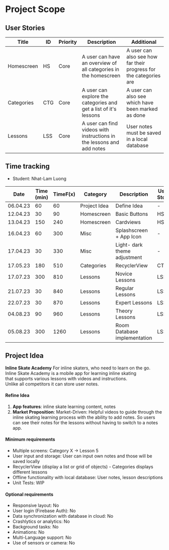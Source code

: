 # Project Scope

## User Stories

| Title      | ID  | Priority | Description                                                           | Additional                                                        |
|------------|-----|----------|-----------------------------------------------------------------------|-------------------------------------------------------------------|
| Homescreen | HS  | Core     | A user can have an overview of all categories in the homescreen       | A user can also see how far their progress for the categories are |
| Categories | CTG | Core     | A user can explore the categories and get a list of it's lessons      | A user can also see which have been marked as done                |
| Lessons    | LSS | Core     | A user can find videos with instructions in the lessons and add notes | User notes must be saved in a local database                      |

## Time tracking

- Student: Nhat-Lam Luong

| Date     | Time (min) | TimeF(x) | Category     | Description                  | User Story |
|----------|------------|----------|--------------|------------------------------|------------|
| 06.04.23 | 60         | 60       | Project Idea | Define Idea                  | -          |
| 12.04.23 | 30         | 90       | Homescreen   | Basic Buttons                | HS         |
| 13.04.23 | 150        | 240      | Homescreen   | Cardviews                    | HS         |
| 16.04.23 | 60         | 300      | Misc         | Splashscreen + App Icon      | -          |
| 17.04.23 | 30         | 330      | Misc         | Light- dark theme adjustment | -          |
| 17.05.23 | 180        | 510      | Categories   | RecyclerView                 | CTG        |
| 17.07.23 | 300        | 810      | Lessons      | Novice Lessons               | LSS        |
| 21.07.23 | 30         | 840      | Lessons      | Regular Lessons              | LSS        |
| 22.07.23 | 30         | 870      | Lessons      | Expert Lessons               | LSS        |
| 04.08.23 | 90         | 960      | Lessons      | Theory Lessons               | LSS        |
| 05.08.23 | 300        | 1260     | Lessons      | Room Database implementation | LSS        |

## Project Idea

**Inline Skate Academy**
For inline skaters, who need to learn on the go.  
Inline Skate Academy is a mobile app for learning inline skating  
that supports various lessons with videos and instructions.  
Unlike all competitors it can store user notes.

#### Refine Idea

1. **App features**: inline skate learning content, notes
2. **Market Proposition**: Market-Driven: Helpful videos to guide through the inline skating
   learning process with the ability to add notes. So users can see their notes for the lessons
   without having to switch to a notes app.

#### Minimum requirements

- Multiple screens: Category X -> Lesson 5
- User input and storage: User can input own notes and those will be saved locally
- RecyclerView (display a list or grid of objects)  - Categories displays different lessons
- Offline functionality with local database: User notes, lesson descriptions
- Unit Tests: WIP

#### Optional requirements

- Responsive layout: No
- User login (Firebase Auth): No
- Data synchronization with database in cloud: No
- Crashlytics or analytics: No
- Background tasks: No
- Animations: No
- Multi-Language support: No
- Use of sensors or camera: No